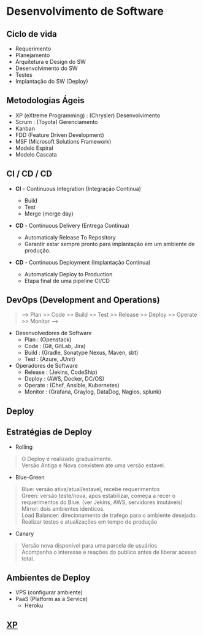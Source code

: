 # Desenvolvimento de Software

## Ciclo de vida

- Requerimento
- Planejamento
- Arquitetura e Design do SW
- Desenvolvimento do SW
- Testes
- Implantação do SW (Deploy)

## Metodologias Ágeis
- XP (eXtreme Programming) : (Chrysler) Desenvolvimento
- Scrum : (Toyota) Gerenciamento
- Kanban
- FDD (Feature Driven Development)
- MSF (Microsoft Solutions Framework)
- Modelo Espiral
- Modelo Cascata


## CI / CD / CD

- **CI** - Continuous Integration (Integração Contínua)
  - Build
  - Test
  - Merge (merge day)

- **CD** - Continuous Delivery (Entrega Contínua)
  - Automaticaly Release To Repository
  - Garantir estar sempre pronto para implantação em um ambiente de produção.

- **CD** - Continuous Deployment (Implantação Contínua)
  - Automaticaly Deploy to Production
  - Etapa final de uma pipeline CI/CD
  

## DevOps (Development and Operations)
> --> Plan >> Code >> Build >> Test >> Release >> Deploy >> Operate >> Monitor --> 

- Desenvolvedores de Software
  - Plan : (Openstack)
  - Code : (Git, GitLab, Jira)
  - Build : (Gradle, Sonatype Nexus, Maven, sbt)
  - Test : (Azure, JUnit)
- Operadores de Software
  - Release : (Jekins, CodeShip)  
  - Deploy : (AWS, Docker, DC/OS)
  - Operate : (Chef, Ansible, Kubernetes)
  - Monitor : (Grafana, Graylog, DataDog, Nagios, splunk)

## Deploy

## Estratégias de Deploy
- Rolling
> O Deploy é realizado gradualmente. <br>
> Versão Antiga e Nova coexistem ate uma versão estavel.

- Blue-Green
> Blue: versão ativa/atual/estavel, recebe requerimentos <br>
> Green: versão teste/nova, apos estabilizar, começa a recer o requerimentos do Blue. (ver Jekins, AWS, servidores imutáveis) <br>
> Mirror: dois ambientes identicos. <br>
> Load Balancer: direcionamento de trafego para o ambiente desejado. <br>
> Realizar testes e atualizações em tempo de produção

- Canary
> Versão nova disponivel para uma parcela de usuários <br>
> Acompanha o interesse e reações do publico antes de liberar acesso total.<br>


## Ambientes de Deploy
- VPS (configurar ambiente)
- PaaS (Platform as a Service)
  - Heroku

## [XP](https://pt.wikipedia.org/wiki/Programa%C3%A7%C3%A3o_extrema)
